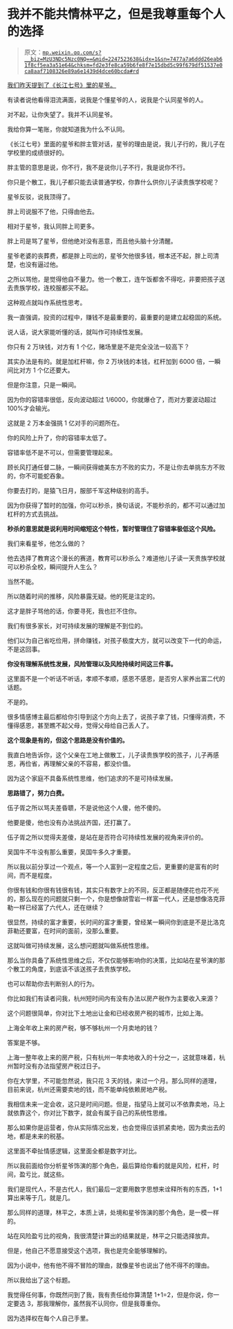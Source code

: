 # 我并不能共情林平之，但是我尊重每个人的选择

> 原文：[`mp.weixin.qq.com/s?__biz=MzU3NDc5Nzc0NQ==&mid=2247523638&idx=1&sn=7477a7a6ddd26eab61f8cf5ea3a51e64&chksm=fd2e3fe8ca59b6fe8f7e15dbd5c99f679df51537e0ca8aaf7108326e89a6e1439d4dce60bcda#rd`](http://mp.weixin.qq.com/s?__biz=MzU3NDc5Nzc0NQ==&mid=2247523638&idx=1&sn=7477a7a6ddd26eab61f8cf5ea3a51e64&chksm=fd2e3fe8ca59b6fe8f7e15dbd5c99f679df51537e0ca8aaf7108326e89a6e1439d4dce60bcda#rd)

[我们昨天提到了《长江七号》里的星爷。](http://mp.weixin.qq.com/s?__biz=MzU3NDc5Nzc0NQ==&mid=2247523633&idx=1&sn=bcee4037b54c348778b016cc15f32b09&chksm=fd2e3fefca59b6f94715673bc0c2ea50617c04cc8a095612fc87523559d86f040a44b5436b2c&scene=21#wechat_redirect) 

有读者说他看得泪流满面，说我是个懂星爷的人，说我是个认同星爷的人。

对不起，让你失望了。我并不认同星爷。

我给你算一笔账，你就知道我为什么不认同。

《长江七号》里面的星爷和胖主管对话，星爷的理由是说，我儿子行的，我儿子在学校里的成绩很好的。

胖主管的意思是说，你不行，我不是说你儿子不行，我是说你不行。

你只是个散工，我儿子都只能去读普通学校，你靠什么供你儿子读贵族学校呢？

星爷反驳，说我顶得了。

胖上司说服不了他，只得由他去。

相对于星爷，我认同胖上司更多。

胖上司是骂了星爷，但他绝对没有恶意，而且他头脑十分清醒。

星爷老婆的丧葬费，都是胖上司出的，星爷欠他很多钱，根本还不起，胖上司清楚，也没有逼过他。 

之所以骂他，是觉得他自不量力。他一个散工，连午饭都舍不得吃，非要把孩子送去贵族学校，连校服都买不起。 

这种观点就叫作系统性思考。 

我一直强调，投资的过程中，赚钱不是最重要的，最重要的是建立起稳固的系统。 

说人话，说大家能听懂的话，就叫作可持续性发展。 

你只有 2 万块钱，对方有 1 个亿，赌场里是不是完全没法一较高下？ 

其实办法是有的。就是加杠杆嘛，你 2 万块钱的本钱，杠杆加到 6000 倍，一瞬间比对方 1 个亿还要大。

但是你注意，只是一瞬间。

因为你的容错率很低，反向波动超过 1/6000，你就爆仓了，而对方要波动超过 100%才会输光。

这就是 2 万本金强挑 1 亿对手的问题所在。 

你的风险上升了，你的容错率太低了。

容错率低不是不可以，但需要管理起来。

顾长风打通任督二脉，一瞬间获得媲美东方不败的实力，不是让你去单挑东方不败的，你不可能蛇吞象。

你要去打的，是猿飞日月，服部千军这种级别的高手。

因为你获得了暂时的加强，你可以秒杀，换句话说，不能秒杀的，都不可以通过加杠杆的方式去挑战。

**秒杀的意思就是说利用时间缩短这个特性，暂时管理住了容错率极低这个风险。**

我们来看星爷，他怎么做的？

他去选择了教育这个漫长的赛道，教育可以秒杀么？难道他儿子读一天贵族学校就可以秒杀全校，瞬间提升人生么？

当然不能。

所以随着时间的推移，风险暴露无疑。他的死是注定的。

这才是胖子骂他的话，你要寻死，我也拦不住你。

我们有很多家长，对可持续发展的理解是不到位的。

他们以为自己省吃俭用，拼命赚钱，对孩子极度大方，就可以改变下一代的命运，不是这回事。

**你没有理解系统性发展，风险管理以及风险持续时间这三件事。** 

这里面不是一个听话不听话，孝顺不孝顺，感恩不感恩，是否穷人家养出富二代的话题。

不是的。

很多情感博主最后都给你引导到这个方向上去了，说孩子拿了钱，只懂得消费，不懂得感恩，甚至瞧不起父母，觉得父母给自己丢人了。

**这个现象是有的，但这个思路是没有价值的。** 

我直白地告诉你，这个父亲在工地上做散工，儿子读贵族学校的孩子，儿子再感恩，再俭省，再理解父亲的不容易，都没价值。

因为这个家庭不具备系统性思维，他们追求的不是可持续发展。

**思路错了，努力白费。** 

伍子胥之所以骂夫差昏聩，不是说他这个人傻，他不傻的。

他要是傻，他也没有办法挑战齐国，还打赢了。

伍子胥之所以觉得夫差傻，是站在是否符合可持续性发展的视角来评价的。

吴国牛不牛没有那么重要，吴国牛多久才重要。

所以我以前分享过一个观点，等一个人富到一定程度之后，更重要的是富有的时间，而不是程度。

你很有钱和你很有钱很有钱，其实只有数字上的不同，反正都是随便花也花不光的，那么现在的问题就只剩一个，你是想像胡雪岩一样富一代人，还是想像洛克菲勒一样已经富了六代人，还在继续？

很显然，持续的富才重要，长时间的富才重要，曾经某一瞬间你到底是不是比洛克菲勒还要富，在时间的面前，没那么重要。

这就叫做可持续发展，这么想问题就叫做系统性思维。

那么当你具备了系统性思维之后，不仅仅能够影响你的决策，比如站在星爷演的那个散工的角度，到底该不该送孩子去贵族学校。

也可以帮助你去判断别人的行为。

你比如我们有读者问我，杭州短时间内有没有办法以房产税作为主要收入来源？

这个问题很简单，你对比下土地出让金和已经收房产税的城市，比如上海。

上海全年收上来的房产税，够不够杭州一个月卖地的钱？

答案是不够。

上海一整年收上来的房产税，只有杭州一年卖地收入的十分之一，这就意味着，杭州暂时没有办法指望房产税过日子。

你在大学里，不可能忽然说，我只花 3 天的钱，来过一个月。那么同样的道理，目前来说，杭州还需要卖地的钱，而不能单纯依赖房地产税。

我相信未来一定会收，这只是时间问题。但是，指望马上就可以不依靠卖地，马上就依靠这个，你对比下数字，就会有属于自己的系统性思维。

那么如果你是运营者，你从实际情况出发，也会觉得应该抓紧卖地，因为卖出去的地，都是未来的税基。

这里面不牵扯情感逻辑，这里面全都是数字对比。

所以我前面给你分析星爷饰演的那个角色，最后算给你看的就是风险，杠杆，时间，盈亏比，就这些。

我们是现代人，不是古代人，我们最后一定要用数字思想来诠释所有的东西，1+1 算出来等于几，就是几。

那么同样的道理，林平之，本质上讲，处境和星爷饰演的那个角色，是一模一样的。

站在风险盈亏比的视角，我很清楚计算出的结果就是，林平之只能选择放弃。

但是，他自己不愿意接受这个选项，我也是完全能够理解的。

因为小说中，他有他不得不冒险的理由，就像星爷也说出了他不得不的理由。

所以我给出了这个标题。

我觉得任何事，你既然问到了我，我有责任给你算清楚 1+1=2，但是你说，你一定要选 3，那我理解你，虽然我不认同你，但是我尊重你。

因为选择权在每个人自己手里。